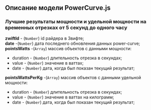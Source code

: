 ## Описание модели PowerCurve.js

### Лучшие результаты мощности и удельной мощности на временных отрезках от 5 секунд до одного часу

**zwiftId** - (`Number`) id райдера в Звифте;  
**date** -(`Number`) дата последнего обновления данных power-curve;  
**pointsWatts** -(`Array`) массив объектов с данными мощности:

- duration - (`Number`) длительность отрезка в секундах;
- value - (`Number`) значение в ваттах;
- date - (`Number`) дата, когда был показан текущий результат;

**pointsWattsPerKg** -(`Array`) массив объектов с данными удельной мощности:

- duration - (`Number`) длительность отрезка в секундах;
- value - (`Number`) значение в ваттах на килограмм;
- date - (`Number`) дата, когда был показан текущий результат;
